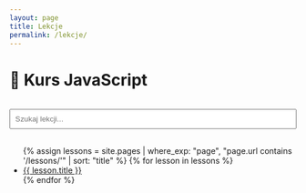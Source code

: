 ```yaml
---
layout: page
title: Lekcje
permalink: /lekcje/
---
```


# 📘 Kurs JavaScript

<input type="text" id="searchInput" placeholder="Szukaj lekcji..." style="width: 100%; padding: 0.5rem; margin: 1rem 0;">

<ul id="lessonList">
{% assign lessons = site.pages | where_exp: "page", "page.url contains '/lessons/'" | sort: "title" %}
{% for lesson in lessons %}
  <li><a href="{{ lesson.url }}">{{ lesson.title }}</a></li>
{% endfor %}
</ul>

<script>
document.getElementById("searchInput").addEventListener("input", function() {
  const filter = this.value.toLowerCase();
  document.querySelectorAll("#lessonList li").forEach(function(li) {
    const text = li.textContent.toLowerCase();
    li.style.display = text.includes(filter) ? "" : "none";
  });
});
</script>

